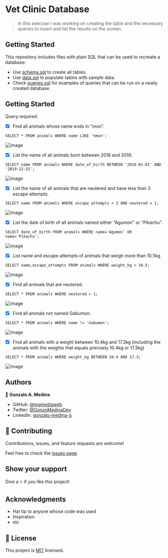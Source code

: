 # Vet Clinic Database

> In this exercise I was working on creating the table and the necessary queries to insert and list the results on the screen.

## Getting Started

This repository includes files with plain SQL that can be used to recreate a database:

- Use [schema.sql](./schema.sql) to create all tables.
- Use [data.sql](./data.sql) to populate tables with sample data.
- Check [queries.sql](./queries.sql) for examples of queries that can be run on a newly created database. 

## Getting Started

Query required:

- [x] Find all animals whose name ends in "mon".
```
SELECT * FROM animals WHERE name LIKE '%mon';
```
![image](https://user-images.githubusercontent.com/41912912/183305698-a61455eb-491b-4439-ba3b-a0b02c60d23c.png)


- [x] List the name of all animals born between 2016 and 2019.
```
SELECT name FROM animals WHERE date_of_birth BETWEEN '2016-01-01' AND '2019-12-31';
```
![image](https://user-images.githubusercontent.com/41912912/183305732-9cb9dff0-5bb7-4146-9210-72ae10e61726.png)


- [x] List the name of all animals that are neutered and have less than 3 escape attempts.
```
SELECT name FROM animals WHERE escape_attempts < 3 AND neutered = 1;
```
![image](https://user-images.githubusercontent.com/41912912/183305773-e2cc08a2-e98f-4fcc-a051-4b11d5fbd1ff.png)


- [x] List the date of birth of all animals named either "Agumon" or "Pikachu".
```
SELECT date_of_birth FROM animals WHERE name='Agumon' OR name='Pikachu';
```
![image](https://user-images.githubusercontent.com/41912912/183305898-9df01cf9-88d3-490a-aa34-4b7bf8e1e65d.png)


- [x] List name and escape attempts of animals that weigh more than 10.5kg
```
SELECT name,escape_attempts FROM animals WHERE weight_kg > 10.5;
```
![image](https://user-images.githubusercontent.com/41912912/183305963-28526c51-280e-43bb-b7ab-d23eaf57d320.png)


- [x] Find all animals that are neutered.
```
SELECT * FROM animals WHERE neutered = 1;
```
![image](https://user-images.githubusercontent.com/41912912/183306067-77a5b392-9368-4f2f-aa08-73ef73f4cd82.png)


- [x] Find all animals not named Gabumon.
```
SELECT * FROM animals WHERE name != 'Gabumon';
```
![image](https://user-images.githubusercontent.com/41912912/183306133-a3b19cc1-c582-4c61-a6d8-16ca96070ebc.png)


- [x] Find all animals with a weight between 10.4kg and 17.3kg (including the animals with the weights that equals precisely 10.4kg or 17.3kg)
```
SELECT * FROM animals WHERE weight_kg BETWEEN 10.4 AND 17.3;
```
![image](https://user-images.githubusercontent.com/41912912/183306190-4112db27-e22e-4d81-8bc1-ff1af4e6171b.png)


## Authors

👤 **Gonzalo A. Medina**

- GitHub: [@mgmediaweb](https://github.com/mgmediaweb)
- Twitter: [@GonzoMedinaDev](https://twitter.com/GonzoMedinaDev)
- LinkedIn: [gonzalo-medina-g](https://www.linkedin.com/in/gonzalo-medina-g/)

## 🤝 Contributing

Contributions, issues, and feature requests are welcome!

Feel free to check the [issues page](../../issues/).

## Show your support

Give a ⭐️ if you like this project!

## Acknowledgments

- Hat tip to anyone whose code was used
- Inspiration
- etc

## 📝 License

This project is [MIT](./MIT.md) licensed.
